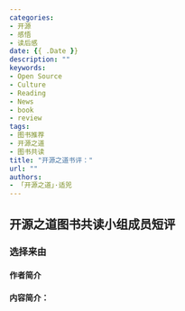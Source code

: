 ```yaml
---
categories:
- 开源
- 感悟
- 读后感
date: {{ .Date }}
description: ""
keywords:
- Open Source
- Culture
- Reading
- News
- book
- review
tags:
- 图书推荐
- 开源之道
- 图书共读
title: "开源之道书评："
url: ""
authors:
- 「开源之道」·适兕
---
```


## 开源之道图书共读小组成员短评

### 选择来由


#### 作者简介



#### 内容简介：


